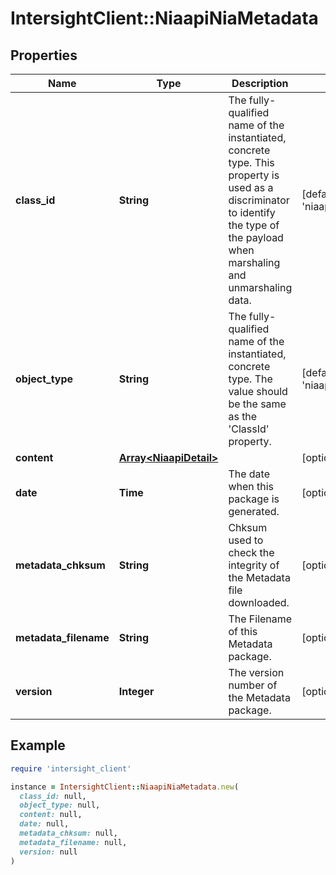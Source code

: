 # IntersightClient::NiaapiNiaMetadata

## Properties

| Name | Type | Description | Notes |
| ---- | ---- | ----------- | ----- |
| **class_id** | **String** | The fully-qualified name of the instantiated, concrete type. This property is used as a discriminator to identify the type of the payload when marshaling and unmarshaling data. | [default to &#39;niaapi.NiaMetadata&#39;] |
| **object_type** | **String** | The fully-qualified name of the instantiated, concrete type. The value should be the same as the &#39;ClassId&#39; property. | [default to &#39;niaapi.NiaMetadata&#39;] |
| **content** | [**Array&lt;NiaapiDetail&gt;**](NiaapiDetail.md) |  | [optional] |
| **date** | **Time** | The date when this package is generated. | [optional] |
| **metadata_chksum** | **String** | Chksum used to check the integrity of the Metadata file downloaded. | [optional] |
| **metadata_filename** | **String** | The Filename of this Metadata package. | [optional] |
| **version** | **Integer** | The version number of the Metadata package. | [optional] |

## Example

```ruby
require 'intersight_client'

instance = IntersightClient::NiaapiNiaMetadata.new(
  class_id: null,
  object_type: null,
  content: null,
  date: null,
  metadata_chksum: null,
  metadata_filename: null,
  version: null
)
```


